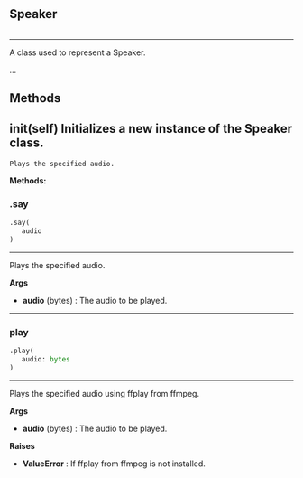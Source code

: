 #


## Speaker
```python 

```


---
A class used to represent a Speaker.

...

Methods
-------
__init__(self)
Initializes a new instance of the Speaker class.
---
    Plays the specified audio.


**Methods:**


### .say
```python
.say(
   audio
)
```

---
Plays the specified audio.


**Args**

* **audio** (bytes) : The audio to be played.


----


### play
```python
.play(
   audio: bytes
)
```

---
Plays the specified audio using ffplay from ffmpeg.


**Args**

* **audio** (bytes) : The audio to be played.


**Raises**

* **ValueError**  : If ffplay from ffmpeg is not installed.

